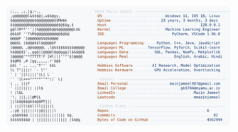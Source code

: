 <picture>
  <source srcset="https://raw.githubusercontent.com/mmazinjameel/mmazinjameel/main/dark_mode.svg?v=1739045340" media="(prefers-color-scheme: dark)">
  <img src="https://raw.githubusercontent.com/mmazinjameel/mmazinjameel/main/light_mode.svg?v=1739045340">
</picture>
